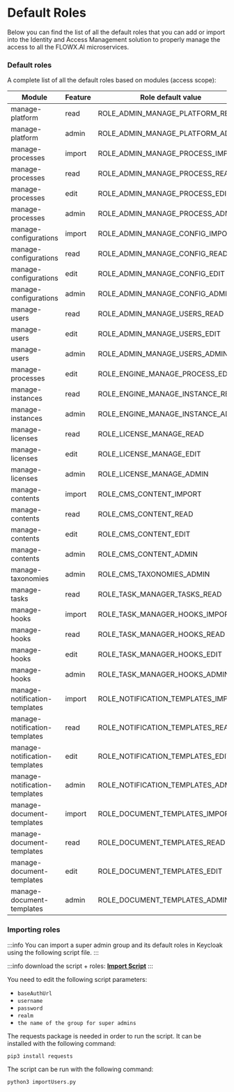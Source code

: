# Default Roles

Below you can find the list of all the default roles that you can add or import into the Identity and Access Management solution to properly manage the access to all the FLOWX.AI microservices.

### Default roles

A complete list of all the default roles based on modules (access scope):

| Module                        | Feature | Role default value                    | Microservice    |
| ----------------------------- | ------- | ------------------------------------- | --------------- |
| manage-platform               | read    | ROLE_ADMIN_MANAGE_PLATFORM_READ       | Admin           |
| manage-platform               | admin   | ROLE_ADMIN_MANAGE_PLATFORM_ADMIN      | Admin           |
| manage-processes              | import  | ROLE_ADMIN_MANAGE_PROCESS_IMPORT      | Admin           |
| manage-processes              | read    | ROLE_ADMIN_MANAGE_PROCESS_READ        | Admin           |
| manage-processes              | edit    | ROLE_ADMIN_MANAGE_PROCESS_EDIT        | Admin           |
| manage-processes              | admin   | ROLE_ADMIN_MANAGE_PROCESS_ADMIN       | Admin           |
| manage-configurations         | import  | ROLE_ADMIN_MANAGE_CONFIG_IMPORT       | Admin           |
| manage-configurations         | read    | ROLE_ADMIN_MANAGE_CONFIG_READ         | Admin           |
| manage-configurations         | edit    | ROLE_ADMIN_MANAGE_CONFIG_EDIT         | Admin           |
| manage-configurations         | admin   | ROLE_ADMIN_MANAGE_CONFIG_ADMIN        | Admin           |
| manage-users                  | read    | ROLE_ADMIN_MANAGE_USERS_READ          | Admin           |
| manage-users                  | edit    | ROLE_ADMIN_MANAGE_USERS_EDIT          | Admin           |
| manage-users                  | admin   | ROLE_ADMIN_MANAGE_USERS_ADMIN         | Admin           |
| manage-processes              | edit    | ROLE_ENGINE_MANAGE_PROCESS_EDIT       | Engine          |
| manage-instances              | read    | ROLE_ENGINE_MANAGE_INSTANCE_READ      | Engine          |
| manage-instances              | admin   | ROLE_ENGINE_MANAGE_INSTANCE_ADMIN     | Engine          |
| manage-licenses               | read    | ROLE_LICENSE_MANAGE_READ              | License         |
| manage-licenses               | edit    | ROLE_LICENSE_MANAGE_EDIT              | License         |
| manage-licenses               | admin   | ROLE_LICENSE_MANAGE_ADMIN             | License         |
| manage-contents               | import  | ROLE_CMS_CONTENT_IMPORT               | CMS             |
| manage-contents               | read    | ROLE_CMS_CONTENT_READ                 | CMS             |
| manage-contents               | edit    | ROLE_CMS_CONTENT_EDIT                 | CMS             |
| manage-contents               | admin   | ROLE_CMS_CONTENT_ADMIN                | CMS             |
| manage-taxonomies             | admin   | ROLE_CMS_TAXONOMIES_ADMIN             | CMS             |
| manage-tasks                  | read    | ROLE_TASK_MANAGER\_TASKS\_READ        | Task management |
| manage-hooks                  | import  | ROLE\_TASK\_MANAGER\_HOOKS\_IMPORT    | Task management |
| manage-hooks                  | read    | ROLE\_TASK\_MANAGER\_HOOKS\_READ      | Task management |
| manage-hooks                  | edit    | ROLE\_TASK\_MANAGER\_HOOKS\_EDIT      | Task management |
| manage-hooks                  | admin   | ROLE\_TASK\_MANAGER\_HOOKS\_ADMIN     | Task management |
| manage-notification-templates | import  | ROLE\_NOTIFICATION\_TEMPLATES\_IMPORT | Notifications   |
| manage-notification-templates | read    | ROLE\_NOTIFICATION\_TEMPLATES\_READ   | Notifications   |
| manage-notification-templates | edit    | ROLE\_NOTIFICATION\_TEMPLATES\_EDIT   | Notifications   |
| manage-notification-templates | admin   | ROLE\_NOTIFICATION\_TEMPLATES\_ADMIN  | Notifications   |
| manage-document-templates     | import  | ROLE\_DOCUMENT\_TEMPLATES\_IMPORT     | Documents       |
| manage-document-templates     | read    | ROLE\_DOCUMENT\_TEMPLATES\_READ       | Documents       |
| manage-document-templates     | edit    | ROLE\_DOCUMENT\_TEMPLATES\_EDIT       | Documents       |
| manage-document-templates     | admin   | ROLE\_DOCUMENT\_TEMPLATES\_ADMIN      | Documents       |

### Importing roles

:::info
You can import a super admin group and its default roles in Keycloak using the following script file.
:::

:::info download the script + roles:
[**Import Script**](../../platform-deep-dive/assets/importUsers.zip)
:::

You need to edit the following script parameters:

* `baseAuthUrl`
* `username`
* `password`
* `realm`
* `the name of the group for super admins`

The requests package is needed in order to run the script. It can be installed with the following command:

```
pip3 install requests
```

The script can be run with the following command:

```
python3 importUsers.py
```

